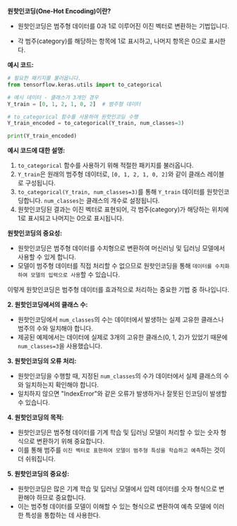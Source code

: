 
**원핫인코딩(One-Hot Encoding)이란?**

- 원핫인코딩은 범주형 데이터를 0과 1로 이루어진 이진 벡터로 변환하는 기법입니다.

- 각 범주(category)를 해당하는 항목에 1로 표시하고, 나머지 항목은 0으로 표시한다.

**예시 코드:**
```python
# 필요한 패키지를 불러옵니다.
from tensorflow.keras.utils import to_categorical

# 예시 데이터 - 클래스가 3개인 경우
Y_train = [0, 1, 2, 1, 0, 2]  # 범주형 데이터

# to_categorical 함수를 사용하여 원핫인코딩 수행
Y_train_encoded = to_categorical(Y_train, num_classes=3)

print(Y_train_encoded)
```

**예시 코드에 대한 설명:**
1. `to_categorical` 함수를 사용하기 위해 적절한 패키지를 불러옵니다.
2. `Y_train`은 원래의 범주형 데이터로, `[0, 1, 2, 1, 0, 2]`와 같이 클래스 레이블로 구성됩니다.
3. `to_categorical(Y_train, num_classes=3)`를 통해 `Y_train` 데이터를 원핫인코딩합니다. `num_classes`는 클래스의 개수로 설정됩니다.
4. 원핫인코딩된 결과는 이진 벡터로 표현되어, 각 범주(category)가 해당하는 위치에 1로 표시되고 나머지는 0으로 표시됩니다.
   
**원핫인코딩의 중요성:**
- 원핫인코딩은 범주형 데이터를 수치형으로 변환하여 머신러닝 및 딥러닝 모델에서 사용할 수 있게 합니다.
- 모델이 범주형 데이터를 직접 처리할 수 없으므로 원핫인코딩을 통해 `데이터를 수치화하여 모델의 입력으로 사용`할 수 있습니다.

이렇게 원핫인코딩은 범주형 데이터를 효과적으로 처리하는 중요한 기법 중 하나입니다.

**2. 원핫인코딩에서의 클래스 수:**
   - 원핫인코딩에서 `num_classes`의 수는 데이터에서 발생하는 실제 고유한 클래스나 범주의 수와 일치해야 합니다.
   - 제공된 예제에서는 데이터에 실제로 3개의 고유한 클래스(0, 1, 2)가 있었기 때문에 `num_classes=3`을 사용했습니다.

**3. 원핫인코딩의 오류 처리:**
   - 원핫인코딩을 수행할 때, 지정된 `num_classes`의 수가 데이터에서 실제 클래스의 수와 일치하는지 확인해야 합니다.
   - 일치하지 않으면 "IndexError"와 같은 오류가 발생하거나 잘못된 인코딩이 발생할 수 있습니다.

**4. 원핫인코딩의 목적:**
   - 원핫인코딩은 범주형 데이터를 기계 학습 및 딥러닝 모델이 처리할 수 있는 숫자 형식으로 변환하기 위해 중요합니다.
   - 이를 통해 범주를 `이진 벡터로 표현하여 모델이 범주형 특성을 학습하고 예측`하는 것이 더 쉬워집니다.

**5. 원핫인코딩의 중요성:**
   - 원핫인코딩은 많은 기계 학습 및 딥러닝 모델에서 입력 데이터를 숫자 형식으로 변환해야 하므로 중요합니다.
   - 이는 범주형 데이터를 모델이 이해할 수 있는 형식으로 변환하여 예측 모델에 이러한 특성을 통합하는 데 사용한다.